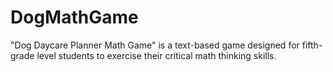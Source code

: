 # DogMathGame
"Dog Daycare Planner Math Game" is a text-based game designed for fifth-grade level students to exercise their critical math thinking skills.
